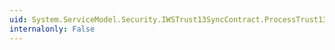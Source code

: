 ```yaml
---
uid: System.ServiceModel.Security.IWSTrust13SyncContract.ProcessTrust13Renew(System.ServiceModel.Channels.Message)
internalonly: False
---
```

